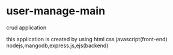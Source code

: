 # user-manage-main
crud application

this application is created by using html css javascript(front-end)
nodejs,mangodb,express.js,ejs(backend)

